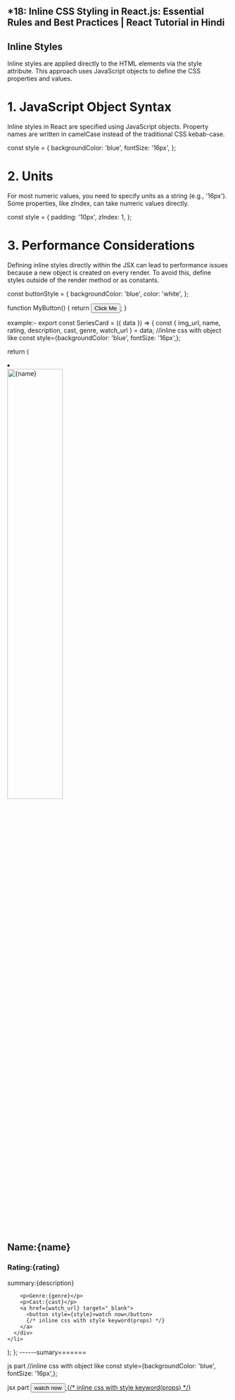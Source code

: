 *****18: Inline CSS Styling in React.js: Essential Rules and Best Practices | React Tutorial in Hindi****
---------------------------------
## Inline Styles

Inline styles are applied directly to the HTML elements via the style attribute. This approach uses JavaScript objects to define the CSS properties and values.

# 1. JavaScript Object Syntax

Inline styles in React are specified using JavaScript objects. Property names are written in camelCase instead of the traditional CSS kebab-case.

const style = {
backgroundColor: 'blue',
fontSize: '16px',
};

# 2. Units

For most numeric values, you need to specify units as a string (e.g., '16px'). Some properties, like zIndex, can take numeric values directly.

const style = {
padding: '10px',
zIndex: 1,
};

# 3. Performance Considerations

Defining inline styles directly within the JSX can lead to performance issues because a new object is created on every render. To avoid this, define styles outside of the render method or as constants.

const buttonStyle = {
backgroundColor: 'blue',
color: 'white',
};

function MyButton() {
return <button style={buttonStyle}>Click Me</button>;
}


example:-
export const SeriesCard = ({ data }) => {
  const { img_url, name, rating, description, cast, genre, watch_url } = data;
//inline css with object like
  const style={backgroundColor: 'blue',
    fontSize: '16px',};

  return (
    <li className="card">
      <div>
        <img width="50%" height="50%" src={img_url} alt={name} />
      </div>
      <div className="card-content">
        <h2>Name:{name}</h2>
        <h3>Rating:{rating}</h3>
        <p>summary:{description}</p>

        <p>Genre:{genre}</p>
        <p>Cast:{cast}</p>
        <a href={watch_url} target="_blank">
          <button style={style}>watch now</button>
          {/* inline css with style keyword(props) */}
        </a>
      </div>
    </li>
  );
};
------sumary=======

js part
//inline css with object like
  const style={backgroundColor: 'blue',
    fontSize: '16px',};

jsx part
  <a href={watch_url} target="_blank">
          <button style={style}>watch now</button>
          {/* inline css with style keyword(props) */}
        </a>


